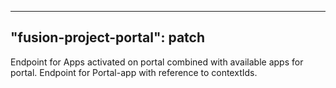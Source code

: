 
---
"fusion-project-portal": patch
--- 
Endpoint for Apps activated on portal combined with available apps for portal.
Endpoint for Portal-app with reference to contextIds.
